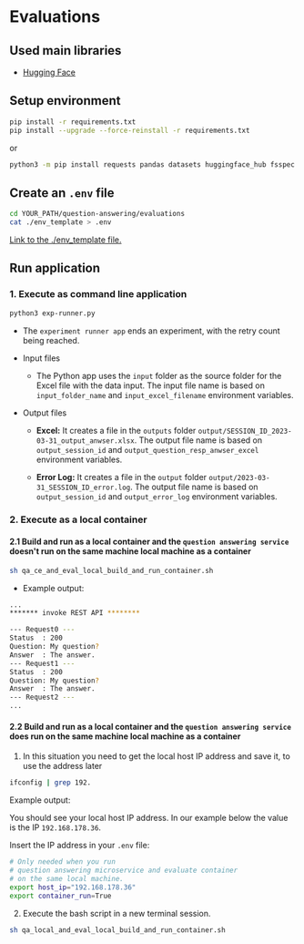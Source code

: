 # Evaluations

## Used main libraries

* [Hugging Face](https://huggingface.co/spaces/evaluate-metric/sacrebleu)

## Setup environment

```sh
pip install -r requirements.txt
pip install --upgrade --force-reinstall -r requirements.txt
```

or 

```sh
python3 -m pip install requests pandas datasets huggingface_hub fsspec aiohttp csv sacrebleu python-dotenv pyinstaller evaluate openpyxl absl nltk rouge_score
```

## Create an `.env` file

```sh
cd YOUR_PATH/question-answering/evaluations
cat ./env_template > .env
```

[Link to the ./env_template file.](/evaluations/.env_template)

## Run application

### 1. Execute as command line application

```sh
python3 exp-runner.py
```

* The `experiment runner app` ends an experiment, with the retry count being reached.

* Input files

    * The Python app uses the `input` folder as the source folder for the Excel file with the data input. The input file name is based on `input_folder_name` and `input_excel_filename` environment variables.

* Output files


    * **Excel:** It creates a file in the `outputs` folder `output/SESSION_ID_2023-03-31_output_anwser.xlsx`. The output file name is based on `output_session_id` and `output_question_resp_anwser_excel` environment variables.
    
    * **Error Log:** It creates a file in the `output` folder `output/2023-03-31_SESSION_ID_error.log`. The output file name is based on `output_session_id` and `output_error_log` environment variables.

### 2. Execute as a local container

#### 2.1 Build and run as a local container and the `question answering service` **doesn't run** on the same machine local machine as a container

```sh
sh qa_ce_and_eval_local_build_and_run_container.sh
```

* Example output:

```sh
...
******* invoke REST API ********

--- Request0 ---
Status  : 200
Question: My question?
Answer  : The answer.
--- Request1 ---
Status  : 200
Question: My question?
Answer  : The answer.
--- Request2 ---
...
```

#### 2.2 Build and run as a local container and the `question answering service` **does run** on the same machine local machine as a container

1. In this situation you need to get the local host IP address and save it, to use the address later 

```sh
ifconfig | grep 192.
```

Example output:

You should see your local host IP address.
In our example below the value is the IP `192.168.178.36`.

Insert the IP address in your `.env` file:

```sh
# Only needed when you run 
# question answering microservice and evaluate container
# on the same local machine.
export host_ip="192.168.178.36"
export container_run=True
```

2. Execute the bash script in a new terminal session.

```sh
sh qa_local_and_eval_local_build_and_run_container.sh
```





